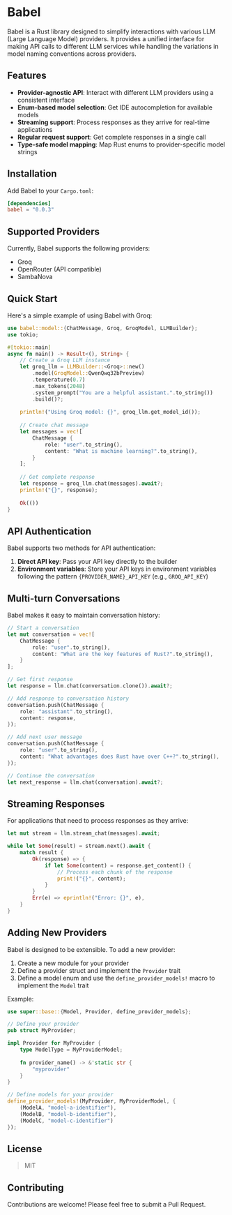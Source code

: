 # Babel

Babel is a Rust library designed to simplify interactions with various LLM (Large Language Model) providers. It provides a unified interface for making API calls to different LLM services while handling the variations in model naming conventions across providers.

## Features

- **Provider-agnostic API**: Interact with different LLM providers using a consistent interface
- **Enum-based model selection**: Get IDE autocompletion for available models
- **Streaming support**: Process responses as they arrive for real-time applications
- **Regular request support**: Get complete responses in a single call
- **Type-safe model mapping**: Map Rust enums to provider-specific model strings

## Installation

Add Babel to your `Cargo.toml`:

```toml
[dependencies]
babel = "0.0.3"
```

## Supported Providers

Currently, Babel supports the following providers:
- Groq
- OpenRouter (API compatible)
- SambaNova

## Quick Start

Here's a simple example of using Babel with Groq:

```rust
use babel::model::{ChatMessage, Groq, GroqModel, LLMBuilder};
use tokio;

#[tokio::main]
async fn main() -> Result<(), String> {
    // Create a Groq LLM instance
    let groq_llm = LLMBuilder::<Groq>::new()
        .model(GroqModel::QwenQwq32bPreview)
        .temperature(0.7)
        .max_tokens(2048)
        .system_prompt("You are a helpful assistant.".to_string())
        .build()?;
    
    println!("Using Groq model: {}", groq_llm.get_model_id());
    
    // Create chat message
    let messages = vec![
        ChatMessage {
            role: "user".to_string(),
            content: "What is machine learning?".to_string(),
        }
    ];
    
    // Get complete response
    let response = groq_llm.chat(messages).await?;
    println!("{}", response);
    
    Ok(())
}
```

## API Authentication

Babel supports two methods for API authentication:

1. **Direct API key**: Pass your API key directly to the builder
2. **Environment variables**: Store your API keys in environment variables following the pattern `{PROVIDER_NAME}_API_KEY` (e.g., `GROQ_API_KEY`)

## Multi-turn Conversations

Babel makes it easy to maintain conversation history:

```rust
// Start a conversation
let mut conversation = vec![
    ChatMessage {
        role: "user".to_string(),
        content: "What are the key features of Rust?".to_string(),
    }
];

// Get first response
let response = llm.chat(conversation.clone()).await?;

// Add response to conversation history
conversation.push(ChatMessage {
    role: "assistant".to_string(),
    content: response,
});

// Add next user message
conversation.push(ChatMessage {
    role: "user".to_string(),
    content: "What advantages does Rust have over C++?".to_string(),
});

// Continue the conversation
let next_response = llm.chat(conversation).await?;
```

## Streaming Responses

For applications that need to process responses as they arrive:

```rust
let mut stream = llm.stream_chat(messages).await;

while let Some(result) = stream.next().await {
    match result {
        Ok(response) => {
            if let Some(content) = response.get_content() {
                // Process each chunk of the response
                print!("{}", content);
            }
        }
        Err(e) => eprintln!("Error: {}", e),
    }
}
```

## Adding New Providers

Babel is designed to be extensible. To add a new provider:

1. Create a new module for your provider
2. Define a provider struct and implement the `Provider` trait
3. Define a model enum and use the `define_provider_models!` macro to implement the `Model` trait

Example:

```rust
use super::base::{Model, Provider, define_provider_models};

// Define your provider
pub struct MyProvider;

impl Provider for MyProvider {
    type ModelType = MyProviderModel;
    
    fn provider_name() -> &'static str {
        "myprovider"
    }
}

// Define models for your provider
define_provider_models!(MyProvider, MyProviderModel, {
    (ModelA, "model-a-identifier"),
    (ModelB, "model-b-identifier"),
    (ModelC, "model-c-identifier")
});
```

## License

> MIT

## Contributing

Contributions are welcome! Please feel free to submit a Pull Request.